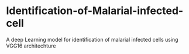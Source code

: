 # Identification-of-Malarial-infected-cell
A deep Learning model for identification of malarial infected cells using VGG16 architechture 
